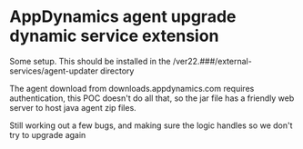 # AppDynamics agent upgrade dynamic service extension

Some setup. This should be installed in the <agent install dir>/ver22.###/external-services/agent-updater directory

The agent download from downloads.appdynamics.com requires authentication, this POC doesn't do all that, so the jar file has a friendly web server to host java agent zip files.


Still working out a few bugs, and making sure the logic handles so we don't try to upgrade again
